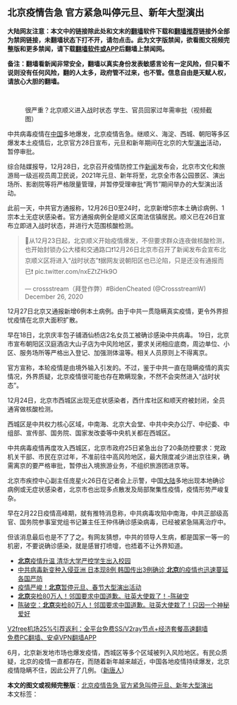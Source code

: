 <h2>北京疫情告急 官方紧急叫停元旦、新年大型演出</h2> <p class="notice"><b>大陆网友注意：本文中的链接除此处和文末的<a href="https://github.com/bannedbook/fanqiang" >翻墙</a>软件下载和<a href="https://github.com/killgcd/justmysocks/blob/master/README.md">翻墙推荐</a>链接外全部为禁网链接，未翻墙状态下打不开，请勿点击。此为文字版禁闻，欲看图文视频完整版和更多禁闻，请下载<a href="https://github.com/bannedbook/fanqiang">翻墙软件或APP</a>后翻墙上禁闻网。</p><p>备注：翻墙看新闻非常安全，翻墙以真实身份发表敏感言论有一定风险，但只看不说则没有任何风险，翻的人太多，政府管不过来，也不管。信息自由是天赋人权，请放心大胆的翻墙。</b></p>  <div class="entry"> <br /> <figure><figcaption class="wp-caption-text">很严重？北京顺义进入战时状态  学生、官员回家过年需审批（视频截图）</figcaption></figure> <p>中共病毒疫情在<span class='wp_keywordlink_affiliate'><a href="https://www.bannedbook.org/" title="中国" target="_blank">中国</a></span>多地爆发，北京疫情告急。继顺义、海淀、西城、朝阳等多区爆发本土疫情后，北京官方28日宣布，元旦和新年期间在北京的大型<span class='wp_keywordlink_affiliate'><a href="https://zh-cn.shenyunperformingarts.org/" title="演出" target="_blank">演出</a></span>活动，暂停审批。</p> <p>综合陆媒报导，12月28日，北京召开疫情防控工作<span class='wp_keywordlink_affiliate'><a href="https://www.bannedbook.org/" title="新闻">新闻</a></span>发布会，北京市文化和旅游局一级巡视员周卫民说，2021年元旦、新年将至，北京全市各公园景区、演出场所、影剧院等将严格限量管理，并暂停受理审批“两节”期间举办的大型演出活动。</p> <p>此前一天，中共官方通报称，12月26日0至24时，北京新增5宗本土确诊病例、1宗本土无症状感染者。官方通报病例全是顺义区南法信镇居民。顺义已在26日宣布立即进入战时状态，并进行大范围核酸检测。</p>  <blockquote class="twitter-tweet" data-width="550" data-dnt="true"> <p>💢从12月23日起，北京顺义开始疫情爆发，不但要求群众连夜做核酸检测，也开始封锁办公大楼和交通路口❗️12月26日北京市召开了新闻发布会宣布北京顺义区将进入“战时状态”❗️据网友说朝阳区也已沦陷，只是还没有通报而已❗️ pic.twitter.com/nxEZtZHk9O</p> <p>&mdash; crossstream（拜登作弊）#BidenCheated (@CrossstreamW) December 26, 2020</p> </blockquote> <p>12月27日北京又通报新增6例本土病例。由于中共一贯隐瞒真实疫情，更令外界担忧疫情在北京大面积扩散。</p>  <p>早在18日，北京庆丰包子铺酒仙桥店2名女员工被确诊感染中共病毒。 19日，北京市宣布朝阳区汉庭酒店大山子店为中风险地区，要求关闭相应底商，周边单位、小区、服务场所等严格出入登记、加强测体温等。相关人员原则上不得离京。</p> <p>官方宣称，本轮疫情是由境外输入引发的。不过，鉴于中共一直在隐瞒疫情的真实情况，外界质疑，北京疫情很可能也存在欺瞒现象，不然不会突然进入“战时状态”。</p> <p>12月24日，北京市西城区出现无症状感染者，西什库社区和顺天府被封闭，全员通宵做核酸检测。</p>  <p>西城区是中共权力核心区域，中南海、北京大会堂、中共中央办公厅、中纪委、中组部、宣传部、国务院、国家发改委等中央机关都在西城区。</p> <p>中共病毒疫情再度攻入西城区，北京市政府25日紧急出台了20条防控要求：党政机关干部、市民在京过年，不准前往中高风险地区，最大限度减少进出京往来，确需离京的要严格审批，暂停出入境旅游业务，不组织旅游团进京等。</p> <p>北京市疾控中心副主任庞星火26日在记者会上示警，中国<span class='wp_keywordlink_affiliate'><a href="https://www.bannedbook.org/" title="大陆" target="_blank">大陆</a></span>多地出现本地确诊病例或无症状感染者，北京市也出现多点散发及局部聚集性疫情，疫情形势严峻复杂。</p>  <p>早在2月22日疫情高峰期，就有推特消息称，中共病毒攻陷中南海，中共正部级高官、国务院参事室党组书记兼主任王仲伟确诊感染病毒，已经被紧急隔离治疗中。</p> <p>但该消息最后也是不了了之。有网友猜想，中共的领导人生病，都是国家一等一的机密，不要说确诊感染，就是感冒打喷嚏，也捂着不让外界知道。</p> <ul class='op-related-articles' title='相关阅读'> <li><a href='https://www.bannedbook.org/bnews/ssgc/20201229/1456767.html' target='_blank'><b>北京</b>疫情升温 清华大学严控学生出入校园</a></li> <li><a href='https://www.bannedbook.org/bnews/bannedvideo/20201229/1456729.html' target='_blank'>中共病毒新变种入侵亚洲 日本现8例 韩国传出3例确诊 <b>北京</b>的疫情也迅速蔓延 各国严防</a></li> <li><a href='https://www.bannedbook.org/bnews/worldnews/20201229/1456715.html' target='_blank'>疫情严峻！<b>北京</b>暂停元旦、春节大型演出活动</a></li> <li><a href='https://www.bannedbook.org/bnews/taiwannews/20201229/1456688.html' target='_blank'><b>北京</b>突检80万人！邻国要求中国道歉。驻英大使栽了！-陈破空</a></li> <li><a href='https://www.bannedbook.org/bnews/cbnews/20201228/1456595.html' target='_blank'>陈破空：<b>北京</b>突检80万人！邻国要求中国道歉。驻英大使栽了！只因一个神秘爱好</a></li> </ul> <p class="texttj"> <a href="https://github.com/bannedbook/fanqiang/wiki/V2ray%E6%9C%BA%E5%9C%BA" target="_blank">V2free机场25%引荐返利：全平台免费SS/V2ray节点+经济套餐高速翻墙</a><br/> <a href="https://github.com/bannedbook/fanqiang/wiki/%E7%A6%81%E9%97%BB%E7%BD%91%E5%AE%89%E5%8D%93%E7%BF%BB%E5%A2%99%E6%96%B0%E9%97%BBAPP" target="_blank">免费PC翻墙、安卓VPN翻墙APP</a></p><p>6月，北京新发地市场也爆发疫情，西城区等多个区域被列入风险地区。有民众质疑，北京的疫情一直都存在，而随着新年越来越近，中国各地疫情持续爆发，北京疫情隐瞒不住，因此公开了几例。（<span class='wp_keywordlink_affiliate'><a href="https://www.ntdtv.com/" title="新唐人">新唐人</a></span>）</p><a name='sharetosocial'></a>       <div><b>本文的图文或视频完整版</b>：<a href='https://www.bannedbook.org/bnews/comments/20201229/1456779.html'>北京疫情告急 官方紧急叫停元旦、新年大型演出</a></div>  </div><!--END ENTRY--> <div class="postfooter"> <div>本文标签：</div>  </div><!--END POSTFOOTER--> 